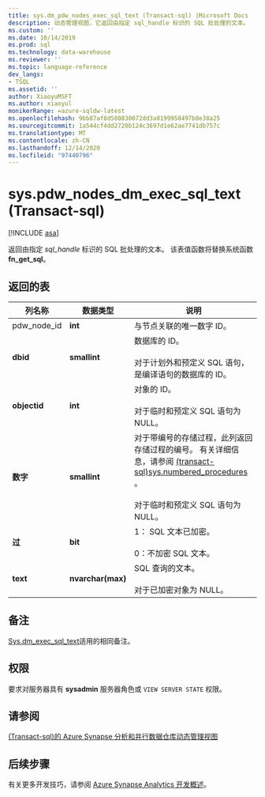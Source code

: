 ```yaml
---
title: sys.dm_pdw_nodes_exec_sql_text (Transact-sql) |Microsoft Docs
description: 动态管理视图，它返回由指定 sql_handle 标识的 SQL 批处理的文本。
ms.custom: ''
ms.date: 10/14/2019
ms.prod: sql
ms.technology: data-warehouse
ms.reviewer: ''
ms.topic: language-reference
dev_langs:
- TSQL
ms.assetid: ''
author: XiaoyuMSFT
ms.author: xiaoyul
monikerRange: =azure-sqldw-latest
ms.openlocfilehash: 9bb87af8d580830072dd3a8199958497b8e38a25
ms.sourcegitcommit: 1a544cf4dd2720b124c3697d1e62ae7741db757c
ms.translationtype: MT
ms.contentlocale: zh-CN
ms.lasthandoff: 12/14/2020
ms.locfileid: "97440796"
---
```

# <a name="syspdw_nodes_dm_exec_sql_text-transact-sql"></a>sys.pdw_nodes_dm_exec_sql_text (Transact-sql) 
[!INCLUDE [asa](../../includes/applies-to-version/asa.md)]

返回由指定 *sql_handle* 标识的 SQL 批处理的文本。 该表值函数将替换系统函数 **fn_get_sql**。  
   
## <a name="table-returned"></a>返回的表  
|列名称|数据类型|说明|  
|-----------------|---------------|-----------------|  
|pdw_node_id|**int**|与节点关联的唯一数字 ID。|
|**dbid**|**smallint**|数据库的 ID。<br /><br /> 对于计划外和预定义 SQL 语句，是编译语句的数据库的 ID。|  
|**objectid**|**int**|对象的 ID。<br /><br /> 对于临时和预定义 SQL 语句为 NULL。|  
|**数字**|**smallint**|对于带编号的存储过程，此列返回存储过程的编号。 有关详细信息，请参阅 [&#40;transact-sql&#41;sys.numbered_procedures ](../../relational-databases/system-catalog-views/sys-numbered-procedures-transact-sql.md)。<br /><br /> 对于临时和预定义 SQL 语句为 NULL。|  
|**过**|**bit**|1： SQL 文本已加密。<br /><br /> 0：不加密 SQL 文本。|  
|**text**|**nvarchar(max)**|SQL 查询的文本。<br /><br /> 对于已加密对象为 NULL。|  

## <a name="remarks"></a>备注  
[Sys.dm_exec_sql_text](./sys-dm-exec-sql-text-transact-sql.md?view=sql-server-ver15)适用的相同备注。  
  
## <a name="permissions"></a>权限  
 要求对服务器具有 **sysadmin** 服务器角色或 `VIEW SERVER STATE` 权限。  
  
## <a name="see-also"></a>请参阅  
 [&#40;Transact-sql&#41;的 Azure Synapse 分析和并行数据仓库动态管理视图 ](../../relational-databases/system-dynamic-management-views/sql-and-parallel-data-warehouse-dynamic-management-views.md)  

  ## <a name="next-steps"></a>后续步骤
 有关更多开发技巧，请参阅 [Azure Synapse Analytics 开发概述](/azure/sql-data-warehouse/sql-data-warehouse-overview-develop)。